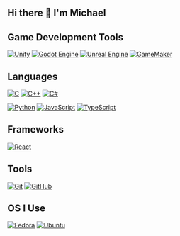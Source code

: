 ## Hi there 👋 I'm Michael


## Game Development Tools
[![Unity](https://img.shields.io/badge/Unity-%23000000.svg?logo=unity&logoColor=white)](#) [![Godot Engine](https://img.shields.io/badge/Godot-%23FFFFFF.svg?logo=godot-engine)](#) [![Unreal Engine](https://img.shields.io/badge/Unreal%20Engine-%23313131.svg?logo=unrealengine&logoColor=white)](#) [![GameMaker](https://img.shields.io/badge/GameMaker-000?logo=gamemaker&logoColor=fff)](#)

## Languages
[![C](https://img.shields.io/badge/C-00599C?logo=c&logoColor=white)](#) [![C++](https://img.shields.io/badge/C++-%2300599C.svg?logo=c%2B%2B&logoColor=white)](#) [![C#](https://img.shields.io/badge/C%23-%23239120.svg?logo=cshrp&logoColor=white)](#)

[![Python](https://img.shields.io/badge/Python-3776AB?logo=python&logoColor=fff)](#) [![JavaScript](https://img.shields.io/badge/JavaScript-F7DF1E?logo=javascript&logoColor=000)](#) [![TypeScript](https://img.shields.io/badge/TypeScript-3178C6?logo=typescript&logoColor=fff)](#)

## Frameworks
[![React](https://img.shields.io/badge/React-%2320232a.svg?logo=react&logoColor=%2361DAFB)](#)

## Tools
[![Git](https://img.shields.io/badge/Git-F05032?logo=git&logoColor=fff)](#) [![GitHub](https://img.shields.io/badge/GitHub-%23121011.svg?logo=github&logoColor=white)](#)
## OS I Use
[![Fedora](https://img.shields.io/badge/Fedora-51A2DA?logo=fedora&logoColor=fff)](#) [![Ubuntu](https://img.shields.io/badge/Ubuntu-E95420?logo=ubuntu&logoColor=white)](#) 

